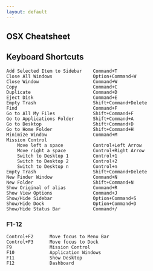 ```yaml
---
layout: default
---
```

OSX Cheatsheet
---
## Keyboard Shortcuts

	Add Selected Item to Sidebar	Command+T
	Close All Windows				Option+Command+W
	Close Window					Command+W
	Copy							Command+C
	Duplicate						Command+D
	Eject Disk						Command+E
	Empty Trash						Shift+Command+Delete
	Find							Command+F
	Go to All My Files				Shift+Command+F
	Go to Applications Folder		Shift+Command+A
	Go to Desktop					Shift+Command+D
	Go to Home Folder				Shift+Command+H
	Minimize Window					Command+M
	Mission Control
		Move left a space			Control+Left Arrow
		Move right a space			Control+Right Arrow
		Switch to Desktop 1			Control+1
		Switch to Desktop 2			Control+2
		Switch to Desktop n			Control+n
	Empty Trash						Shift+Command+Delete
	New Finder Window				Command+N
	New Folder						Shift+Command+N
	Show Original of alias			Command+R
	Show View Options				Command+J
	Show/Hide Sidebar				Option+Command+S
	Show/Hide Dock					Option+Command+D
	Show/Hide Status Bar			Command+/

### F1-12
	Control+F2		Move focus to Menu Bar
	Control+F3		Move focus to Dock
	F9				Mission Control
	F10				Application Windows
	F11				Show Desktop
	F12				Dashboard
